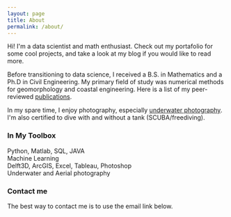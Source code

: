 ```yaml
---
layout: page
title: About
permalink: /about/
---
```


Hi! I'm a data scientist and math enthusiast. Check out my portafolio for some cool projects, and take a look at my blog if you would like to read more.

Before transitioning to data science, I received a B.S. in Mathematics and a Ph.D in Civil Engineering. My primary field of study was numerical methods for geomorphology and coastal engineering. Here is a list of my peer-reviewed [publications](https://scholar.google.com/citations?user=N08QGhsAAAAJ&hl=en).

In my spare time, I enjoy photography, especially [underwater photography](https://www.sealoving.com). I'm also certified to dive with and without a tank (SCUBA/freediving).

### In My Toolbox
Python, Matlab, SQL, JAVA  
Machine Learning  
Delft3D, ArcGIS, Excel, Tableau, Photoshop  
Underwater and Aerial photography

### Contact me

The best way to contact me is to use the email link below.
